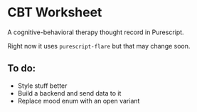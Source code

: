 # CBT Worksheet

A cognitive-behavioral therapy thought record in Purescript.

Right now it uses `purescript-flare` but that may change soon.

## To do:

- Style stuff better
- Build a backend and send data to it
- Replace mood enum with an open variant